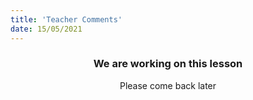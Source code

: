 ```yaml
---
title: 'Teacher Comments'
date: 15/05/2021
---
```


### <center>We are working on this lesson</center>
<center>Please come back later</center>